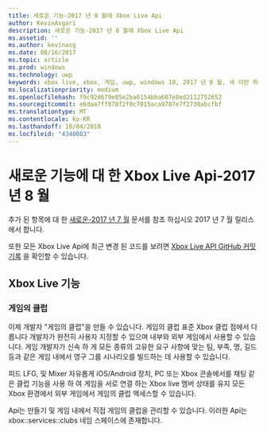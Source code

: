 ```yaml
---
title: 새로운 기능-2017 년 8 월에 Xbox Live Api
author: KevinAsgari
description: 새로운 기능-2017 년 8 월에 Xbox Live Api
ms.assetid: ''
ms.author: kevinasg
ms.date: 08/16/2017
ms.topic: article
ms.prod: windows
ms.technology: uwp
keywords: xbox live, xbox, 게임, uwp, windows 10, 2017 년 8 월, 새 이란 하나 xbox
ms.localizationpriority: medium
ms.openlocfilehash: f9c92d679e85e2ba6154bba607e8ed2112752652
ms.sourcegitcommit: e6daa7ff878f2f0c7015aca9787e7f2730abcfbf
ms.translationtype: MT
ms.contentlocale: ko-KR
ms.lasthandoff: 10/04/2018
ms.locfileid: "4340083"
---
```

# <a name="whats-new-for-the-xbox-live-apis---august-2017"></a>새로운 기능에 대 한 Xbox Live Api-2017 년 8 월

추가 된 항목에 대 한 [새로운-2017 년 7 월](1707-whats-new.md) 문서를 참조 하십시오 2017 년 7 월 릴리스에서 합니다.

또한 모든 Xbox Live Api에 최근 변경 된 코드를 보려면 [Xbox Live API GitHub 커밋 기록](https://github.com/Microsoft/xbox-live-api/commits/master) 을 확인할 수 있습니다.

## <a name="xbox-live-features"></a>Xbox Live 기능

### <a name="in-game-clubs"></a>게임의 클럽

이제 개발자 "게임의 클럽"을 만들 수 있습니다. 게임의 클럽 표준 Xbox 클럽 점에서 다릅니다 개발자가 완전히 사용자 지정할 수 있으며 내부와 외부 게임에서 사용할 수 있습니다. 게임 개발자가 신속 하 게 모든 종류의 고유한 요구 사항에 맞는 팀, 부족, 명, 길드 등과 같은 게임 내에서 영구 그룹 시나리오를 빌드하는 데 사용할 수 있습니다.

피드 LFG, 및 Mixer 자유롭게 iOS/Android 장치, PC 또는 Xbox 콘솔에서를 채팅 같은 클럽 기능을 사용 하 여 게임을 서로 연결 하는 Xbox live 멤버 상태를 유지 모든 Xbox 환경에서 외부 게임에서 게임의 클럽 액세스할 수 있습니다.

Api는 만들기 및 게임 내에서 직접 게임의 클럽을 관리할 수 있습니다. 이러한 Api는 xbox::services::clubs 네임 스페이스에 존재합니다.
